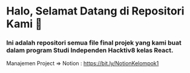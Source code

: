 # Halo, Selamat Datang di Repositori Kami 🥳

### Ini adalah repositori semua file final projek yang kami buat dalam program Studi Independen Hacktiv8 kelas React.

Manajemen Project => Notion : https://bit.ly/NotionKelompok1



<!-- (kalau sudah publik aktifkan ini)
 ## Anggota Kelompok
<a href="https://github.com/MhinHub/Final-Projects_RCTN-Hacktiv8_SIB/graphs/contributors">
  <img src="https://contrib.rocks/image?repo=MhinHub/Final-Projects_RCTN-Hacktiv8_SIB" />
</a> --> 
